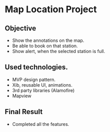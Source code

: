 

# Map Location Project

## Objective
- Show the annotations on the map.
- Be able to book on that station.
- Show alert, when the selected station is full.

## Used technologies.
- MVP design pattern.
- Xib, reusable UI, animations.
- 3rd party libraries (Alamofire)
- Mapview

## Final Result
- Completed all the features.



